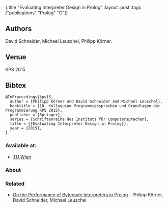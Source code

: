 {:title "Evaluating Interpreter Design in Prolog"
 :layout :post
 :tags  ["publications" "Prolog" "C"]}

## Authors
David Schneider, Michael Leuschel, Philipp Körner.

## Venue

KPS 2015

## Bibtex

```
@InProceedings{kps15,
  author = {Philipp Körner and David Schneider and Michael Leuschel},
  booktitle = {18. Kolloquium Programmiersprachen und Grundlagen der Programmierung KPS 2015},
  publisher = {Springer},
  series = {Schriftenreihe des Instituts für Computersprachen},
  title = {{Evaluating Interpreter Design in Prolog}},
  year = {2015},
}
```

### Available at:

- [TU Wien](http://www.complang.tuwien.ac.at/kps2015/proceedings/KPS_2015_submission_24.pdf)

### About


### Related

- [On the Performance of Bytecode Interpreters in Prolog](/posts-output/2020-12-01-WFLP20-bytecode-interpreters-prolog) - Philipp Körner, David Schneider, Michael Leuschel
